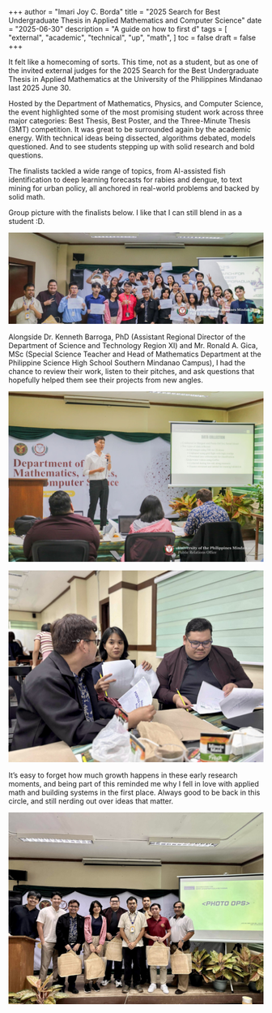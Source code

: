 +++
author = "Imari Joy C. Borda"
title = "2025 Search for Best Undergraduate Thesis in Applied Mathematics and Computer Science"
date = "2025-06-30"
description = "A guide on how to first d"
tags = [
    "external",
    "academic",
    "technical",
    "up",
    "math",
]
toc = false
draft = false
+++

It felt like a homecoming of sorts. This time, not as a student, but as one of the invited external judges for the 2025 Search for the Best Undergraduate Thesis in Applied Mathematics at the University of the Philippines Mindanao last 2025 June 30.

Hosted by the Department of Mathematics, Physics, and Computer Science, the event highlighted some of the most promising student work across three major categories: Best Thesis, Best Poster, and the Three-Minute Thesis (3MT) competition. It was great to be surrounded again by the academic energy. With technical ideas being dissected, algorithms debated, models questioned. And to see students stepping up with solid research and bold questions.

The finalists tackled a wide range of topics, from AI-assisted fish identification to deep learning forecasts for rabies and dengue, to text mining for urban policy, all anchored in real-world problems and backed by solid math.

Group picture with the finalists below. I like that I can still blend in as a student :D.

![alt text](/images/best-thesis-2025-1.jpg)

Alongside Dr. Kenneth Barroga, PhD (Assistant Regional Director of the Department of Science and Technology Region XI) and Mr. Ronald A. Gica, MSc (Special Science Teacher and Head of Mathematics Department at the Philippine Science High School Southern Mindanao Campus), I had the chance to review their work, listen to their pitches, and ask questions that hopefully helped them see their projects from new angles.

![alt text](/images/best-thesis-2025-2.jpg)

![alt text](/images/best-thesis-2025-6.jpg)

It’s easy to forget how much growth happens in these early research moments, and being part of this reminded me why I fell in love with applied math and building systems in the first place. Always good to be back in this circle, and still nerding out over ideas that matter.

![alt text](/images/best-thesis-2025-5.jpg)
